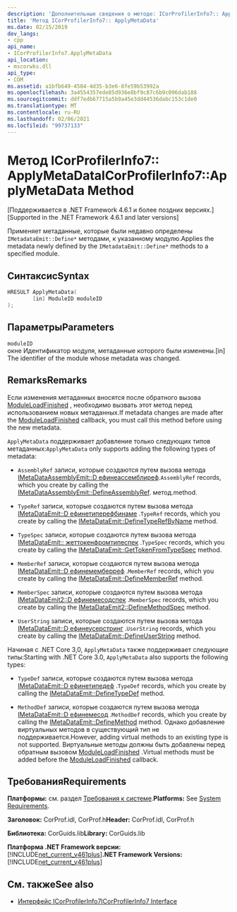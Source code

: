 ```yaml
---
description: 'Дополнительные сведения о методе: ICorProfilerInfo7:: ApplyMetaData'
title: 'Метод ICorProfilerInfo7:: ApplyMetaData'
ms.date: 02/15/2019
dev_langs:
- cpp
api_name:
- ICorProfilerInfo7.ApplyMetaData
api_location:
- mscorwks.dll
api_type:
- COM
ms.assetid: a1bfb649-4584-4d35-b3e6-8fe59b53992a
ms.openlocfilehash: 3a4554357ede85d936e8bf9c87c6b9c096dab188
ms.sourcegitcommit: ddf7edb67715a5b9a45e3dd44536dabc153c1de0
ms.translationtype: MT
ms.contentlocale: ru-RU
ms.lasthandoff: 02/06/2021
ms.locfileid: "99737133"
---
```

# <a name="icorprofilerinfo7applymetadata-method"></a><span data-ttu-id="c66b6-103">Метод ICorProfilerInfo7:: ApplyMetaData</span><span class="sxs-lookup"><span data-stu-id="c66b6-103">ICorProfilerInfo7::ApplyMetaData Method</span></span>

<span data-ttu-id="c66b6-104">[Поддерживается в .NET Framework 4.6.1 и более поздних версиях.]</span><span class="sxs-lookup"><span data-stu-id="c66b6-104">[Supported in the .NET Framework 4.6.1 and later versions]</span></span>  
  
 <span data-ttu-id="c66b6-105">Применяет метаданные, которые были недавно определены `IMetadataEmit::Define*` методами, к указанному модулю.</span><span class="sxs-lookup"><span data-stu-id="c66b6-105">Applies the metadata newly defined by the `IMetadataEmit::Define*` methods to a specified module.</span></span>  
  
## <a name="syntax"></a><span data-ttu-id="c66b6-106">Синтаксис</span><span class="sxs-lookup"><span data-stu-id="c66b6-106">Syntax</span></span>  
  
```cpp
HRESULT ApplyMetaData(  
        [in] ModuleID moduleID  
);  
```  
  
## <a name="parameters"></a><span data-ttu-id="c66b6-107">Параметры</span><span class="sxs-lookup"><span data-stu-id="c66b6-107">Parameters</span></span>  

 `moduleID`  
 <span data-ttu-id="c66b6-108">окне Идентификатор модуля, метаданные которого были изменены.</span><span class="sxs-lookup"><span data-stu-id="c66b6-108">[in] The identifier of the module whose metadata was changed.</span></span>  
  
## <a name="remarks"></a><span data-ttu-id="c66b6-109">Remarks</span><span class="sxs-lookup"><span data-stu-id="c66b6-109">Remarks</span></span>  

 <span data-ttu-id="c66b6-110">Если изменения метаданных вносятся после обратного вызова [ModuleLoadFinished](icorprofilercallback-moduleloadfinished-method.md) , необходимо вызвать этот метод перед использованием новых метаданных.</span><span class="sxs-lookup"><span data-stu-id="c66b6-110">If metadata changes are made after the [ModuleLoadFinished](icorprofilercallback-moduleloadfinished-method.md) callback, you must call this method before using the new metadata.</span></span>  
  
 <span data-ttu-id="c66b6-111">`ApplyMetaData` поддерживает добавление только следующих типов метаданных:</span><span class="sxs-lookup"><span data-stu-id="c66b6-111">`ApplyMetaData` only supports adding the following types of metadata:</span></span>  
  
- <span data-ttu-id="c66b6-112">`AssemblyRef` записи, которые создаются путем вызова метода [IMetaDataAssemblyEmit::D ефинеассемблиреф](../metadata/imetadataassemblyemit-defineassemblyref-method.md).</span><span class="sxs-lookup"><span data-stu-id="c66b6-112">`AssemblyRef` records, which you create by calling the [IMetaDataAssemblyEmit::DefineAssemblyRef](../metadata/imetadataassemblyemit-defineassemblyref-method.md).</span></span> <span data-ttu-id="c66b6-113">метод.</span><span class="sxs-lookup"><span data-stu-id="c66b6-113">method.</span></span>  
  
- <span data-ttu-id="c66b6-114">`TypeRef` записи, которые создаются путем вызова метода [IMetaDataEmit::D ефинетиперефбинаме](../metadata/imetadataemit-definetyperefbyname-method.md) .</span><span class="sxs-lookup"><span data-stu-id="c66b6-114">`TypeRef` records, which you create by calling the [IMetaDataEmit::DefineTypeRefByName](../metadata/imetadataemit-definetyperefbyname-method.md) method.</span></span>  
  
- <span data-ttu-id="c66b6-115">`TypeSpec` записи, которые создаются путем вызова метода [IMetaDataEmit:: жеттокенфромтипеспек](../metadata/imetadataemit-gettokenfromtypespec-method.md) .</span><span class="sxs-lookup"><span data-stu-id="c66b6-115">`TypeSpec` records, which you create by calling the [IMetaDataEmit::GetTokenFromTypeSpec](../metadata/imetadataemit-gettokenfromtypespec-method.md) method.</span></span>  
  
- <span data-ttu-id="c66b6-116">`MemberRef` записи, которые создаются путем вызова метода [IMetaDataEmit::D ефинемемберреф](../metadata/imetadataemit-definememberref-method.md) .</span><span class="sxs-lookup"><span data-stu-id="c66b6-116">`MemberRef` records, which you create by calling the [IMetaDataEmit::DefineMemberRef](../metadata/imetadataemit-definememberref-method.md) method.</span></span>  
  
- <span data-ttu-id="c66b6-117">`MemberSpec` записи, которые создаются путем вызова метода [IMetaDataEmit2::D ефинемесодспек](../metadata/imetadataemit2-definemethodspec-method.md) .</span><span class="sxs-lookup"><span data-stu-id="c66b6-117">`MemberSpec` records, which you create by calling the [IMetaDataEmit2::DefineMethodSpec](../metadata/imetadataemit2-definemethodspec-method.md) method.</span></span>  
  
- <span data-ttu-id="c66b6-118">`UserString` записи, которые создаются путем вызова метода [IMetaDataEmit::D ефинеусерстринг](../metadata/imetadataemit-defineuserstring-method.md) .</span><span class="sxs-lookup"><span data-stu-id="c66b6-118">`UserString` records, which you create by calling the [IMetaDataEmit::DefineUserString](../metadata/imetadataemit-defineuserstring-method.md) method.</span></span>  

<span data-ttu-id="c66b6-119">Начиная с .NET Core 3,0, `ApplyMetaData` также поддерживает следующие типы:</span><span class="sxs-lookup"><span data-stu-id="c66b6-119">Starting with .NET Core 3.0, `ApplyMetaData` also supports the following types:</span></span>

- <span data-ttu-id="c66b6-120">`TypeDef` записи, которые создаются путем вызова метода [IMetaDataEmit::D ефинетипедеф](../metadata/imetadataemit-definetypedef-method.md) .</span><span class="sxs-lookup"><span data-stu-id="c66b6-120">`TypeDef` records, which you create by calling the [IMetaDataEmit::DefineTypeDef](../metadata/imetadataemit-definetypedef-method.md) method.</span></span>

- <span data-ttu-id="c66b6-121">`MethodDef` записи, которые создаются путем вызова метода [IMetaDataEmit::D ефинемесод](../metadata/imetadataemit-definemethod-method.md) .</span><span class="sxs-lookup"><span data-stu-id="c66b6-121">`MethodDef` records, which you create by calling the [IMetaDataEmit::DefineMethod](../metadata/imetadataemit-definemethod-method.md) method.</span></span> <span data-ttu-id="c66b6-122">Однако добавление виртуальных методов в существующий тип не поддерживается.</span><span class="sxs-lookup"><span data-stu-id="c66b6-122">However, adding virtual methods to an existing type is not supported.</span></span> <span data-ttu-id="c66b6-123">Виртуальные методы должны быть добавлены перед обратным вызовом [ModuleLoadFinished](icorprofilercallback-moduleloadfinished-method.md) .</span><span class="sxs-lookup"><span data-stu-id="c66b6-123">Virtual methods must be added before the [ModuleLoadFinished](icorprofilercallback-moduleloadfinished-method.md) callback.</span></span>

## <a name="requirements"></a><span data-ttu-id="c66b6-124">Требования</span><span class="sxs-lookup"><span data-stu-id="c66b6-124">Requirements</span></span>  

 <span data-ttu-id="c66b6-125">**Платформы:** см. раздел [Требования к системе](../../get-started/system-requirements.md).</span><span class="sxs-lookup"><span data-stu-id="c66b6-125">**Platforms:** See [System Requirements](../../get-started/system-requirements.md).</span></span>  
  
 <span data-ttu-id="c66b6-126">**Заголовок:** CorProf.idl, CorProf.h</span><span class="sxs-lookup"><span data-stu-id="c66b6-126">**Header:** CorProf.idl, CorProf.h</span></span>  
  
 <span data-ttu-id="c66b6-127">**Библиотека:** CorGuids.lib</span><span class="sxs-lookup"><span data-stu-id="c66b6-127">**Library:** CorGuids.lib</span></span>  
  
 <span data-ttu-id="c66b6-128">**Платформа .NET Framework версии:**[!INCLUDE[net_current_v461plus](../../../../includes/net-current-v461plus-md.md)]</span><span class="sxs-lookup"><span data-stu-id="c66b6-128">**.NET Framework Versions:** [!INCLUDE[net_current_v461plus](../../../../includes/net-current-v461plus-md.md)]</span></span>  
  
## <a name="see-also"></a><span data-ttu-id="c66b6-129">См. также</span><span class="sxs-lookup"><span data-stu-id="c66b6-129">See also</span></span>

- [<span data-ttu-id="c66b6-130">Интерфейс ICorProfilerInfo7</span><span class="sxs-lookup"><span data-stu-id="c66b6-130">ICorProfilerInfo7 Interface</span></span>](icorprofilerinfo7-interface.md)
